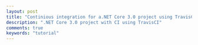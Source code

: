 ```yaml
---
layout: post
title: "Continious integration for a.NET Core 3.0 project using TravisCI"
description: ".NET Core 3.0 project with CI using TravisCI"
comments: true
keywords: "tutorial"
---
```

